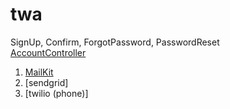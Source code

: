 # twa

SignUp, Confirm, ForgotPassword, PasswordReset</br>
[AccountController](https://github.com/ickqkicx/twa/blob/account/Context/Controllers/AccountController.cs)</br>

1. [MailKit](https://github.com/ickqkicx/twa/blob/account/MailKit/EmailService.cs)</br>
2. [sendgrid]
3. [twilio (phone)]

